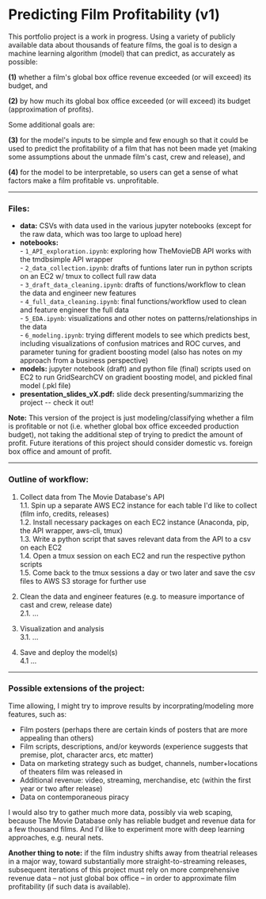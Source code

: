 # **Predicting Film Profitability (v1)**

This portfolio project is a work in progress. Using a variety of publicly available data about thousands of feature films, the goal is to design a machine learning algorithm (model) that can predict, as accurately as possible:  

**(1)** whether a film's global box office revenue exceeded (or will exceed) its budget, and  

**(2)** by how much its global box office exceeded (or will exceed) its budget (approximation of profits).  

Some additional goals are:  

**(3)** for the model's inputs to be simple and few enough so that it could be used to predict the profitability of a film that has not been made yet (making some assumptions about the unmade film's cast, crew and release), and  

**(4)** for the model to be interpretable, so users can get a sense of what factors make a film profitable vs. unprofitable.  

---------------  
### **Files:**  

- **data:** CSVs with data used in the various jupyter notebooks (except for the raw data, which was too large to upload here)
- **notebooks:**  
                - `1_API_exploration.ipynb`: exploring how TheMovieDB API works with the tmdbsimple API wrapper  
                - `2_data_collection.ipynb`: drafts of funtions later run in python scripts on an EC2 w/ tmux to collect full raw data  
                - `3_draft_data_cleaning.ipynb`: drafts of functions/workflow to clean the data and engineer new features  
                - `4_full_data_cleaning.ipynb`: final functions/workflow used to clean and feature engineer the full data  
                - `5_EDA.ipynb`: visualizations and other notes on patterns/relationships in the data  
                - `6_modeling.ipynb`: trying different models to see which predicts best, including visualizations of confusion matrices and ROC curves, and parameter tuning for gradient boosting model (also has notes on my approach from a business perspective)  
- **models:** jupyter notebook (draft) and python file (final) scripts used on EC2 to run GridSearchCV on gradient boosting model, and pickled final model (.pkl file)  
- **presentation_slides_vX.pdf:** slide deck presenting/summarizing the project -- check it out!  
  
**Note:** This version of the project is just modeling/classifying whether a film is profitable or not (i.e. whether global box office exceeded production budget), not taking the additional step of trying to predict the amount of profit. Future iterations of this project should consider domestic vs. foreign box office and amount of profit.

---------------  
### **Outline of workflow:**  

1. Collect data from The Movie Database's API  
        1.1. Spin up a separate AWS EC2 instance for each table I'd like to collect (film info, credits, releases)  
        1.2. Install necessary packages on each EC2 instance (Anaconda, pip, the API wrapper, aws-cli, tmux)  
        1.3. Write a python script that saves relevant data from the API to a csv on each EC2  
        1.4. Open a tmux session on each EC2 and run the respective python scripts  
        1.5. Come back to the tmux sessions a day or two later and save the csv files to AWS S3 storage for further use  

2. Clean the data and engineer features (e.g. to measure importance of cast and crew, release date)  
        2.1. ...  
        
3. Visualization and analysis  
        3.1. ...  

4. Save and deploy the model(s)  
        4.1 ...


---------------  
### **Possible extensions of the project:**  

Time allowing, I might try to improve results by incorprating/modeling more features, such as:  

- Film posters (perhaps there are certain kinds of posters that are more appealing than others)  
- Film scripts, descriptions, and/or keywords (experience suggests that premise, plot, character arcs, etc matter)  
- Data on marketing strategy such as budget, channels, number+locations of theaters film was released in  
- Additional revenue: video, streaming, merchandise, etc (within the first year or two after release)  
- Data on contemporaneous piracy  

I would also try to gather much more data, possibly via web scaping, because The Movie Database only has reliable budget and revenue data for a few thousand films. And I'd like to experiment more with deep learning approaches, e.g. neural nets.  

**Another thing to note:** if the film industry shifts away from theatrial releases in a major way, toward substantially more straight-to-streaming releases, subsequent iterations of this project must rely on more comprehensive revenue data – not just global box office – in order to approximate film profitability (if such data is available).